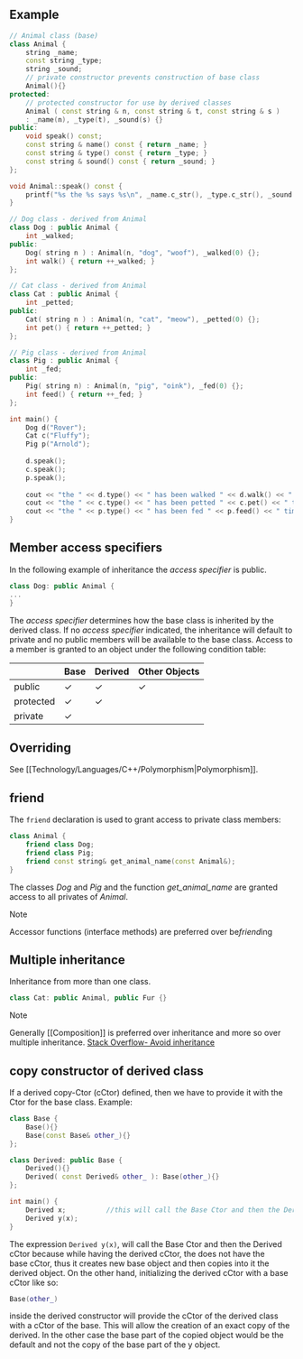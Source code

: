 ## Example
```c++
// Animal class (base)
class Animal {
    string _name;
    const string _type;
    string _sound;
    // private constructor prevents construction of base class
    Animal(){}
protected:
    // protected constructor for use by derived classes
    Animal ( const string & n, const string & t, const string & s )
    : _name(n), _type(t), _sound(s) {}
public:
    void speak() const;
    const string & name() const { return _name; }
    const string & type() const { return _type; }
    const string & sound() const { return _sound; }
};

void Animal::speak() const {
    printf("%s the %s says %s\n", _name.c_str(), _type.c_str(), _sound.c_str());
}

// Dog class - derived from Animal
class Dog : public Animal {
    int _walked;
public:
    Dog( string n ) : Animal(n, "dog", "woof"), _walked(0) {};
    int walk() { return ++_walked; }
};

// Cat class - derived from Animal
class Cat : public Animal {
    int _petted;
public:
    Cat( string n ) : Animal(n, "cat", "meow"), _petted(0) {};
    int pet() { return ++_petted; }
};

// Pig class - derived from Animal
class Pig : public Animal {
    int _fed;
public:
    Pig( string n) : Animal(n, "pig", "oink"), _fed(0) {};
    int feed() { return ++_fed; }
};

int main() {
    Dog d("Rover");
    Cat c("Fluffy");
    Pig p("Arnold");
    
    d.speak();
    c.speak();
    p.speak();
    
    cout << "the " << d.type() << " has been walked " << d.walk() << " times" << endl;
    cout << "the " << c.type() << " has been petted " << c.pet() << " times" << endl;
    cout << "the " << p.type() << " has been fed " << p.feed() << " times" << endl;
}
```


## Member access specifiers
In the following example of inheritance the *access specifier* is public.
```c++
class Dog: public Animal {
...
}
```
The *access specifier* determines how the base class is inherited by the derived class. If no *access specifier* indicated, the inheritance will default to private and no public members will be available to the base class.
Access to a member is granted to an object under the following condition table:

|           | Base         | Derived      | Other Objects |
| --------- | ------------ | ------------ | ------------- |
| public    | $\checkmark$ | $\checkmark$ | $\checkmark$  |
| protected | $\checkmark$ | $\checkmark$ |               |
| private   | $\checkmark$ |              |               |

##  Overriding 
See [[Technology/Languages/C++/Polymorphism|Polymorphism]].

## friend
The `friend` declaration is used to grant access to private class members:
```c++
class Animal {
	friend class Dog;
	friend class Pig;
	friend const string& get_animal_name(const Animal&);
}
```
The classes *Dog* and *Pig* and the function *get_animal_name* are granted access to all privates of *Animal*.
>[!Note]
Accessor functions (interface methods) are preferred over be*friend*ing

## Multiple inheritance
Inheritance from more than one class.
```c++
class Cat: public Animal, public Fur {}
```
>[!Note]
>Generally [[Composition]] is preferred over inheritance and more so over multiple inheritance.
[Stack Overflow- Avoid inheritance](https://stackoverflow.com/a/407928)

## copy constructor of derived class
If a derived copy-Ctor (cCtor) defined, then we have to provide it with the Ctor for the base class. Example:
```cpp
class Base {
	Base(){}
	Base(const Base& other_){}
};

class Derived: public Base {
	Derived(){}
	Derived( const Derived& other_ ): Base(other_){}
};

int main() {
	Derived x;          //this will call the Base Ctor and then the Derived Ctor.
	Derived y(x);  
}
```
The expression `Derived y(x)`, will call the Base Ctor and then the Derived cCtor because while having the derived cCtor, the does not have the base cCtor, thus it creates new base object and then copies into it the derived object.
On the other hand, initializing the derived cCtor with a base cCtor like so: 
```cpp
Base(other_) 
```
inside the derived constructor will provide the cCtor of the derived class with a cCtor of the base. This will allow the creation of an exact copy of the derived. In the other case the base part of the copied object would be the default and not the copy of the base part of the y object.
